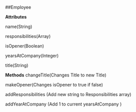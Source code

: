 ##Employee

**Attributes**

name(String)

responsibilities(Array)

isOpener(Boolean)

yearsAtCompany(Integer)

title(String)

**Methods**
changeTitle(Changes Title to new Title)

makeOpener(Changes isOpener to true if false)

addResponsibilities (Add new string to Responsibilities array)

addYearAtCompany (Add 1 to current yearsAtCompany )
